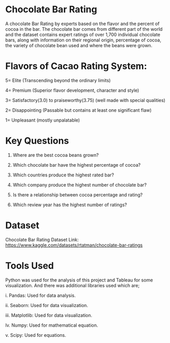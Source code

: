 # Chocolate Bar Rating
A chocolate Bar Rating by experts based on the flavor and the percent of cocoa in the bar. The chocolate bar comes from different part of the world and the dataset contains expert ratings of over 1,700 individual chocolate bars, along with information on their regional origin, percentage of cocoa, the variety of chocolate bean used and where the beans were grown.
# Flavors of Cacao Rating System:
5= Elite (Transcending beyond the ordinary limits)

4= Premium (Superior flavor development, character and style)

3= Satisfactory(3.0) to praiseworthy(3.75) (well made with special qualities)

2= Disappointing (Passable but contains at least one significant flaw)

1= Unpleasant (mostly unpalatable)

# Key Questions
1.	Where are the best cocoa beans grown?
	
2.	Which chocolate bar have the highest percentage of cocoa?
	
3.	Which countries produce the highest rated bar?
	
4.	Which company produce the highest number of chocolate bar?
  
5.	Is there a relationship between cocoa percentage and rating?
	
6.	Which review year has the highest number of ratings?

# Dataset

Chocolate Bar Rating Dataset
Link: https://www.kaggle.com/datasets/rtatman/chocolate-bar-ratings

# Tools Used
Python was used for the analysis of this project and Tableau for some visualization. And there was additional libraries used which are;

i. Pandas: Used for data analysis.

ii. Seaborn: Used for data visualization.

iii. Matplotlib: Used for data visualization.

Iv. Numpy: Used for mathematical equation.

v. Scipy: Used for equations.


